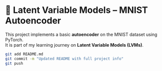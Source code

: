# 🧠 Latent Variable Models – MNIST Autoencoder

This project implements a basic **autoencoder** on the MNIST dataset using PyTorch.\
It is part of my learning journey on **Latent Variable Models (LVMs)**.


```bash
git add README.md
git commit -m "Updated README with full project info"
git push
